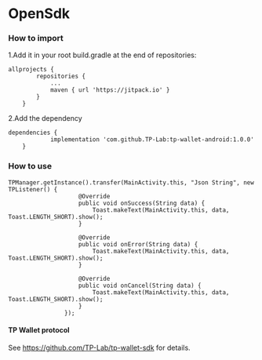 # OpenSdk

### How to import
1.Add it in your root build.gradle at the end of repositories:
```
allprojects {
		repositories {
			...
			maven { url 'https://jitpack.io' }
		}
	}
```

2.Add the dependency
```
dependencies {
	        implementation 'com.github.TP-Lab:tp-wallet-android:1.0.0'
	}
```

### How to use
```
TPManager.getInstance().transfer(MainActivity.this, "Json String", new TPListener() {
                    @Override
                    public void onSuccess(String data) {
                        Toast.makeText(MainActivity.this, data, Toast.LENGTH_SHORT).show();
                    }

                    @Override
                    public void onError(String data) {
                        Toast.makeText(MainActivity.this, data, Toast.LENGTH_SHORT).show();
                    }

                    @Override
                    public void onCancel(String data) {
                        Toast.makeText(MainActivity.this, data, Toast.LENGTH_SHORT).show();
                    }
                });
```

#### TP Wallet protocol
See https://github.com/TP-Lab/tp-wallet-sdk for details. 
